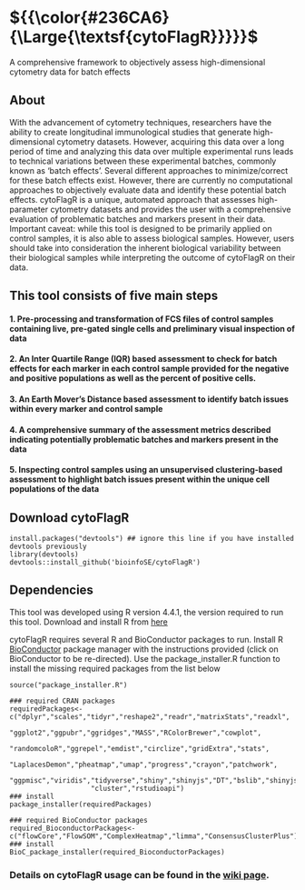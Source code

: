 # ${{\color{#236CA6}{\Large{\textsf{cytoFlagR}}}}}$
A comprehensive framework to objectively assess high-dimensional cytometry data for batch effects

## About
With the advancement of cytometry techniques, researchers have the ability to create longitudinal immunological studies that generate high-dimensional cytometry datasets. However, acquiring this data over a long period of time and analyzing this data over multiple experimental runs leads to technical variations between these experimental batches, commonly known as ‘batch effects’. Several different approaches to minimize/correct for these batch effects exist. However, there are currently no computational approaches to objectively evaluate data and identify these potential batch effects. cytoFlagR is a unique, automated approach that assesses high-parameter cytometry datasets and provides the user with a comprehensive evaluation of problematic batches and markers present in their data. Important caveat: while this tool is designed to be primarily applied on control samples, it is also able to assess biological samples. However, users should take into consideration the inherent biological variability between their biological samples while interpreting the outcome of cytoFlagR on their data. 

## This tool consists of five main steps

#### 1. Pre-processing and transformation of FCS files of control samples containing live, pre-gated single cells and preliminary visual inspection of data 
#### 2. An Inter Quartile Range (IQR) based assessment to check for batch effects for each marker in each control sample provided for the negative and positive populations as well as the percent of positive cells. 
#### 3. An Earth Mover’s Distance based assessment to identify batch issues within every marker and control sample 
#### 4. A comprehensive summary of the assessment metrics described indicating potentially problematic batches and markers present in the data 
#### 5. Inspecting control samples using an unsupervised clustering-based assessment to highlight batch issues present within the unique cell populations of the data 

## Download cytoFlagR
```
install.packages("devtools") ## ignore this line if you have installed devtools previously
library(devtools)
devtools::install_github('bioinfoSE/cytoFlagR')
```

## Dependencies
This tool was developed using R version 4.4.1, the version required to run this tool.
Download and install R from [here](https://cran.r-project.org/)

cytoFlagR requires several R and BioConductor packages to run. Install R [BioConductor](https://www.bioconductor.org/install/) package manager with the instructions provided (click on BioConductor to be re-directed).
Use the package_installer.R function to install the missing required packages from the list below
```
source("package_installer.R")

### required CRAN packages
requiredPackages<-c("dplyr","scales","tidyr","reshape2","readr","matrixStats","readxl",
                    "ggplot2","ggpubr","ggridges","MASS","RColorBrewer","cowplot",
                    "randomcoloR","ggrepel","emdist","circlize","gridExtra","stats",
                    "LaplacesDemon","pheatmap","umap","progress","crayon","patchwork",
                    "ggpmisc","viridis","tidyverse","shiny","shinyjs","DT","bslib","shinyjs",
                    "cluster","rstudioapi")
### install
package_installer(requiredPackages)

### required BioConductor packages
required_BioconductorPackages<-c("flowCore","FlowSOM","ComplexHeatmap","limma","ConsensusClusterPlus")
### install
BioC_package_installer(required_BioconductorPackages)

```
### Details on cytoFlagR usage can be found in the [wiki page](https://github.com/bioinfoSE/cytoFlagR/wiki/cytoFlagR-wiki/).

